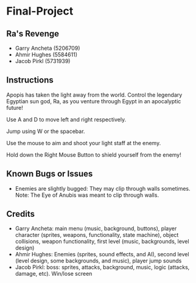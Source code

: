 # Final-Project

## Ra's Revenge
* Garry Ancheta (5206709) 
* Ahmir Hughes (5584611)
* Jacob Pirkl (5731939)

## Instructions

Apopis has taken the light away from the world. Control the legendary Egyptian sun god, Ra, as you venture through
Egypt in an apocalyptic future! 

Use A and D to move left and right respectively. 

Jump using W or the spacebar.

Use the mouse to aim and shoot your light staff at the enemy. 

Hold down the Right Mouse Button to shield yourself from the enemy!

## Known Bugs or Issues

* Enemies are slightly bugged: They may clip through walls sometimes. Note: The Eye of Anubis was meant to clip through walls.

## Credits

* Garry Ancheta: main menu (music, background, buttons), player character (sprites, weapons, functionality, state machine), 
                 object collisions, weapon functionality, first level (music, backgrounds, level design)
* Ahmir Hughes: Enemies (sprites, sound effects, and AI), second level (level design, some backgrounds, and music), 
                         player jump sounds
* Jacob Pirkl:  boss: sprites, attacks, background, music, logic (attacks, damage, etc). Win/lose screen
